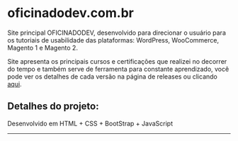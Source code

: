 # oficinadodev.com.br

Site principal OFICINADODEV, desenvolvido para direcionar o usuário para os tutoriais de usabilidade das plataformas: WordPress, WooCommerce, Magento 1 e Magento 2.

Site apresenta os principais cursos e certificações que realizei no decorrer do tempo e também serve de ferramenta para constante aprendizado, você pode ver os detalhes de cada versão na página de releases ou clicando <a href="https://github.com/mauricio-tonny/oficinadodev.com.br/releases">aqui</a>.

## Detalhes do projeto:

Desenvolvido em HTML + CSS + BootStrap + JavaScript

<hr>